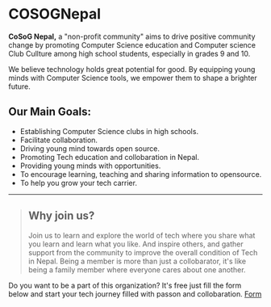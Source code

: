 # COSOGNepal
**CoSoG Nepal,** a "non-profit community" aims to drive positive community change by promoting Computer Science education and Computer science Club Cullture among high school students, especially in grades 9 and 10.

We believe technology holds great potential for good. By equipping young minds with Computer Science tools, we empower them to shape a brighter future.

## Our Main Goals:
- Establishing Computer Science clubs in high schools.
- Facilitate collaboration.
- Driving young mind towards open source.
- Promoting Tech education and collobaration in Nepal.
- Providing young minds with opportunities.
- To encourage learning, teaching and sharing information to opensource.
- To help you grow your tech carrier.
  
<hr />

> ## Why join us?
> Join us to learn and explore the world of tech where you share what you learn and learn what you like. And inspire others, and gather support from the community to improve the overall condition of Tech in Nepal. Being a member is more than just a collobarator, it's like being a family member where everyone cares about one another.

Do you want to be a part of this organization? It's free just fill the form below and start your tech journey filled with passon and collobaration.
[Form](https://docs.google.com/forms/d/e/1FAIpQLScnfnp9w6Y4YNwbMGHj-A23ztDUGe0nN-aBS3tfctAQWAfgfg/viewform)
